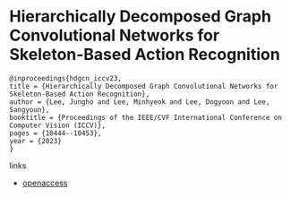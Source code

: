 # Hierarchically Decomposed Graph Convolutional Networks for Skeleton-Based Action Recognition

```
@inproceedings{hdgcn_iccv23,
title = {Hierarchically Decomposed Graph Convolutional Networks for Skeleton-Based Action Recognition},
author = {Lee, Jungho and Lee, Minhyeok and Lee, Dogyoon and Lee, Sangyoun},
booktitle = {Proceedings of the IEEE/CVF International Conference on Computer Vision (ICCV)},
pages = {10444--10453},
year = {2023}
}
```

links
- [openaccess](http://openaccess.thecvf.com//content/ICCV2023/html/Lee_Hierarchically_Decomposed_Graph_Convolutional_Networks_for_Skeleton-Based_Action_Recognition_ICCV_2023_paper.html)
